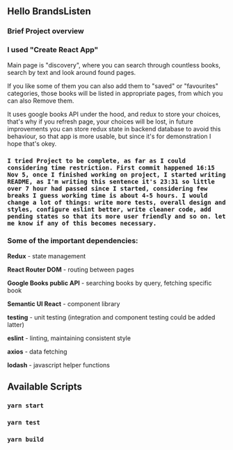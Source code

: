 
## Hello BrandsListen

### Brief Project overview

### I used "Create React App"

Main page is "discovery", where you can search through countless books, search by text and look around found pages.

If you like some of them you can also add them to "saved" or "favourites" categories, those books will be listed in appropriate pages, from which you can also Remove them.

It uses google books API under the hood, and redux to store your choices, that's why if you refresh page, your choices will be lost, in future improvements you can store redux state in backend database to avoid this behaviour, so that app is more usable, but since it's for demonstration I hope that's okey.

### `I tried Project to be complete, as far as I could considering time restriction. First commit happened 16:15 Nov 5, once I finished working on project, I started writing README, as I'm writing this sentence it's 23:31 so little over 7 hour had passed since I started, considering few breaks I guess working time is about 4-5 hours. I would change a lot of things: write more tests, overall design and styles, configure eslint better, write cleaner code, add pending states so that its more user friendly and so on. let me know if any of this becomes necessary.`

### Some of the important dependencies:
**Redux** - state management

**React Router DOM** - routing between pages

**Google Books public API** - searching books by query, fetching specific book

**Semantic UI React** - component library

**testing** - unit testing (integration and component testing could be added latter)

**eslint** - linting, maintaining consistent style

**axios** - data fetching

**lodash** - javascript helper functions



## Available Scripts

### `yarn start`

### `yarn test`

### `yarn build`

